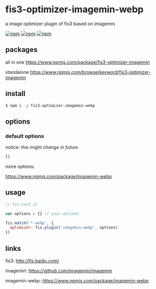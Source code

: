 # fis3-optimizer-imagemin-webp
a image optimizer plugin of fis3 based on imagemin

[![npm](https://img.shields.io/npm/v/fis3-optimizer-imagemin-webp.svg?style=flat-square)](https://www.npmjs.com/package/fis3-optimizer-imagemin-webp)
[![npm](https://img.shields.io/npm/dt/fis3-optimizer-imagemin-webp.svg?style=flat-square)](https://www.npmjs.com/package/fis3-optimizer-imagemin-webp)
[![npm](https://img.shields.io/npm/dm/fis3-optimizer-imagemin-webp.svg?style=flat-square)](https://www.npmjs.com/package/fis3-optimizer-imagemin-webp)


## packages
all in one
https://www.npmjs.com/package/fis3-optimizer-imagemin

standalone
https://www.npmjs.com/browse/keyword/fis3-optimizer-imagemin

## install
```sh
$ npm i -g fis3-optimizer-imagemin-webp
```

## options

### default options

notice: *this might change in future*

```json
{}
```
more options:

https://www.npmjs.com/package/imagemin-webp


## usage

```js
// fis-conf.js

var options = {} // your options

fis.match('*.webp', {
  optimizer: fis.plugin('imagemin-webp', options)
})
```

## links
fis3: http://fis.baidu.com/

imagemin: https://github.com/imagemin/imagemin

imagemin-webp: https://www.npmjs.com/package/imagemin-webp

